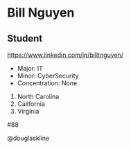 Bill Nguyen
===

## Student

https://www.linkedin.com/in/billtnguyen/

* Major: IT
* Minor: CyberSecurity
* Concentration: None

1. North Carolina
2. California
3. Virginia

#88

@douglaskline

